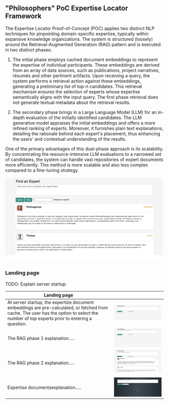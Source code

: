 ## "Philosophers" PoC Expertise Locator Framework

The Expertise Locator Proof-of-Concept (POC) applies two distinct NLP techniques for pinpointing domain-specific expertise, typically within expansive knowledge organizations. The system is structured (loosely) around the Retrieval-Augmented Generation (RAG) pattern and is executed in two distinct phases:

1. The initial phase employs cached document embeddings to represent the expertise of individual participants. These embeddings are derived from an array of data sources, such as publications, project narratives, résumés and other pertinent artifacts. Upon receiving a query, the system performs a retrieval action against these embeddings, generating a preliminary list of top-n candidates. This retrieval mechanism ensures the selection of experts whose expertise semantically aligns with the input query. The first phase retrieval does not generate textual metadata about the retrieval results.  

2. The secondary phase brings in a Large Language Model (LLM) for an in-depth evaluation of the initially identified candidates. The LLM generative model appraises the initial embeddings and offers a more refined ranking of experts. Moreover, it furnishes plain text explanations, detailing the rationale behind each expert's placement, thus enhancing the users' and contextual understanding of the results.

One of the primary advantages of this dual-phase approach is its scalability. By concentrating the resource-intensive LLM evaluations to a narrowed set of candidates, the system can handle vast repositories of expert documents more efficiently. This method is more scalable and also less complex compared to a fine-tuning strategy. 


![Screenshot of home page](./img/results.png)

### Landing page

TODO: Explain server startup

| Landing page  |  |
| ------------- | ------------- |
At server startup, the expertize document embeddings are pre-calculated, or fetched from cache. The user has the option to select the number of top experts prior to entering a question. | ![Screenshot of home page](./img/init.png)
The RAG phase 1 explanation..... | ![Screenshot of home page](./img/question.png)
The RAG phase 2 explanation..... | ![Screenshot of home page](./img/results.png)
Expertise documentsexplanation..... | ![Screenshot of home page](./img/retrieval.png)





